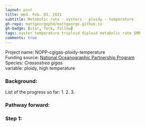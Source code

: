 ```yaml
---
layout: post
title: Wed. Feb. 03, 2021
subtitle: Metabolic rate - oysters - ploidy - temperature
gh-repo: mattgeorgephd/mattgeorge.github.io
gh-badge: [star, fork, follow]
tags: oyster temperature triploid diploid metabolic rate SMR
comments: true
---
```


Project name: NOPP-cgigas-ploidy-temperature <br />
Funding source: [National Oceanographic Partnership Program](https://www.nopp.org/) <br />
Species: *Crassostrea gigas* <br />
variable: ploidy, high temperature <br />

### Background:


List of the progress so far:
1.
2.
3.



### Pathway forward:


### Step 1:
